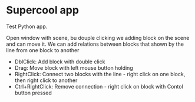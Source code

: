 # Supercool app

Test Python app.

Open window with scene, bu douple clicking we adding block on the scene and can move it.
We can add relations between blocks that shown by the line from one block to another

- DblClick: Add block with double click
- Drag: Move block with left mouse button holding
- RightClick: Connect two blocks with the line - right click on one block, then right click to another
- Ctrl+RightClick: Remove connection - right click on block with Contol button pressed